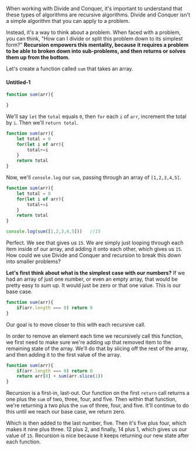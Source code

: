 When working with Divide and Conquer, it's important to understand that these types of algorithms are recursive algorithms. Divide and Conquer isn't a simple algorithm that you can apply to a problem.

Instead, it's a way to think about a problem. When faced with a problem, you can think, "How can I divide or split this problem down to its simplest form?" **Recursion empowers this mentality, because it requires a problem to be able to broken down into sub-problems, and then returns or solves them up from the bottom.**

Let's create a function called `sum` that takes an array.

#### Untitled-1
```javascript
function sum(arr){

}
```

We'll say `let` the `total` equals `0`, then `for` each `i` of `arr`, increment the total by `i`. Then we'll `return total`.

```javascript
function sum(arr){
    let total = 0
    for(let i of arr){
        total+=i
    }
    return total
}
```

Now, we'll `console.log` our `sum`, passing through an array of `[1,2,3,4,5]`.

```javascript
function sum(arr){
    let total = 0
    for(let i of arr){
        total+=i
    }
    return total
}

console.log(sum([1,2,3,4,5]))   //15
```

Perfect. We see that gives us `15`. We are simply just looping through each item inside of our array, and adding it onto each other, which gives us `15`. How could we use Divide and Conquer and recursion to break this down into smaller problems?

**Let's first think about what is the simplest case with our numbers?** If we had an array of just one number, or even an empty array, that would be pretty easy to sum up. It would just be zero or that one value. This is our base case.

```javascript
function sum(arr){
    if(arr.length === 0) return 0
}
```

Our goal is to move closer to this with each recursive call.

In order to remove an element each time we recursively call this function, we first need to make sure we're adding up that removed item to the remaining state of the array. We'll do that by slicing off the rest of the array, and then adding it to the first value of the array.

```javascript
function sum(arr){
    if(arr.length === 0) return 0
    return arr[0] + sum(arr.slice(1))
}
```

Recursion is a first-in, last-out. Our function on the first `return` call returns a one plus the `sum` of two, three, four, and five. Then within that function, we're returning a two plus the `sum` of three, four, and five. It'll continue to do this until we reach our base case, we return zero.

Which is then added to the last number, five. Then it's five plus four, which makes it nine plus three. 12 plus 2, and finally, 14 plus 1, which gives us our value of `15`. Recursion is nice because it keeps returning our new state after each function.